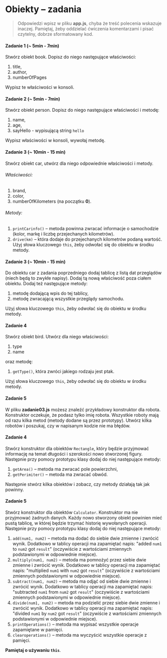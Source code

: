 # Obiekty &ndash; zadania

> Odpowiedzi wpisz w pliku **app.js**, chyba że treść polecenia wskazuje inaczej.
Pamiętaj, żeby oddzielać ćwiczenia komentarzami i pisać czytelny, dobrze sformatowany kod.

#### Zadanie 1 (~ 5min - 7min)
Stwórz obiekt book. Dopisz do niego następujące właściwości:
1. title,
2. author,
3. numberOfPages

Wypisz te właściwości w konsoli.


#### Zadanie 2 (~ 5min - 7min)
Stwórz obiekt person. Dopisz do niego następujące właściwości i metodę:
1. name,
2. age,
3. sayHello - wypisującą string ```hello```

Wypisz właściwości w konsoli, wywołaj metodę.

#### Zadanie 3 (~ 10min - 15 min)
Stwórz obiekt car, utwórz dla niego odpowiednie właściwości i metody.
###### Właściwości:
1. brand,
2. color,
3. numberOfKilometers (na początku **0**).

###### Metody:
1. ```printCarinfo()``` &ndash; metoda powinna zwracać informacje o samochodzie (kolor, markę i liczbę przejechanych kilometrów).
2. ```drive(km)``` &ndash; która dodaje do przejechanych kilometrów podaną wartość. Użyj słowa kluczowego ```this```, żeby odwołać się do obiektu w środku metody.

#### Zadanie 3  (~ 10min - 15 min)
Do obiektu car z zadania poprzedniego dodaj tablicę z listą dat przeglądów (niech będą to zwykłe napisy). Dodaj tą nową właściwość poza ciałem obiektu.
Dodaj też następujące metody:
 1. metodę dodającą wpis do tej tablicy,
 2. metodę zwracającą wszystkie przeglądy samochodu.

Użyj słowa kluczowego ```this```, żeby odwołać się do obiektu w środku metody.

#### Zadanie 4
Stwórz obiekt bird. Utwórz dla niego właściwości:
1. type
2. name

oraz metodę:
1. ```getType()```, która zwróci jakiego rodzaju jest ptak.

Użyj słowa kluczowego ```this```, żeby odwołać się do obiektu w środku metody.

#### Zadanie 5
W pliku **zadanie03.js** możesz znaleźć przykładowy konstruktor dla robota. Konstruktor oczekuje, że podasz tylko imię robota.
Wszystkie roboty mają od razu kilka metod (metody dodane są przez prototypy).
Utwórz kilka robotów i poszukaj, czy w napisanym kodzie nie ma błędów.

#### Zadanie 4
Stwórz konstruktor dla obiektów ```Rectangle```, który będzie przyjmować informację na temat długości i szerokości nowo stworzonej figury.
Następnie przy pomocy prototypu klasy dodaj do niej następujące metody:
  1. ```getArea()``` &ndash; metoda ma zwracać pole powierzchni,
  2. ```getPerimiter()``` &ndash; metoda ma zwracać obwód.

Następnie stwórz kilka obiektów i zobacz, czy metody działają tak jak powinny.

#### Zadanie 5
Stwórz konstruktor dla obiektów ```Calculator```. Konstruktor ma nie przyjmować żadnych danych. Każdy nowo stworzony obiekt powinien mieć pustą tablicę, w której będzie trzymać historię wywołanych operacji.
Następnie przy pomocy prototypu klasy dodaj do niej następujące metody:
  1. ```add(num1, num2)``` &ndash; metoda ma dodać do siebie dwie zmienne i zwrócić wynik. Dodatkowo w tablicy operacji ma zapamiętać napis: "added ```num1``` to ```num2``` got ```result```" (oczywiście z wartościami zmiennych podstawionymi w odpowiednie miejsce).
  2. ```multiply(num1, num2)``` &ndash; metoda ma pomnożyć przez siebie dwie zmienne i zwrócić wynik. Dodatkowo w tablicy operacji ma zapamiętać napis: "multiplied ```num1``` with ```num2``` got ```result```" (oczywiście z wartościami zmiennych podstawionymi w odpowiednie miejsce).  
  3. ```subtract(num1, num2)``` &ndash; metoda ma odjąć od siebie dwie zmienne i zwrócić wynik. Dodatkowo w tablicy operacji ma zapamiętać napis: "subtracted ```num1``` from ```num2``` got ```result```" (oczywiście z wartościami zmiennych podstawionymi w odpowiednie miejsce).  
  4. ```divide(num1, num2)``` &ndash; metoda ma podzielić przez siebie dwie zmienne i zwrócić wynik. Dodatkowo w tablicy operacji ma zapamiętać napis: "divided ```num1``` by ```num2``` got ```result```" (oczywiście z wartościami zmiennych podstawionymi w odpowiednie miejsce).  
  5. ```printOperations()``` &ndash; metoda ma wypisać wszystkie operacje zapamiętane w pamięci.
  6. ```clearoperations()``` &ndash; metoda ma wyczyścić wszystkie operacje z pamięci.

**Pamiętaj o używaniu ```this```**.
